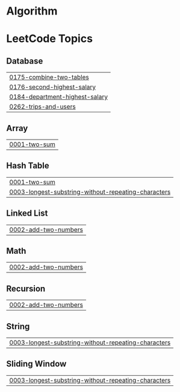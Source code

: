 # Algorithm
<!---LeetCode Topics Start-->
# LeetCode Topics
## Database
|  |
| ------- |
| [0175-combine-two-tables](https://github.com/pwrwpw/Algorithm/tree/master/0175-combine-two-tables) |
| [0176-second-highest-salary](https://github.com/pwrwpw/Algorithm/tree/master/0176-second-highest-salary) |
| [0184-department-highest-salary](https://github.com/pwrwpw/Algorithm/tree/master/0184-department-highest-salary) |
| [0262-trips-and-users](https://github.com/pwrwpw/Algorithm/tree/master/0262-trips-and-users) |
## Array
|  |
| ------- |
| [0001-two-sum](https://github.com/pwrwpw/Algorithm/tree/master/0001-two-sum) |
## Hash Table
|  |
| ------- |
| [0001-two-sum](https://github.com/pwrwpw/Algorithm/tree/master/0001-two-sum) |
| [0003-longest-substring-without-repeating-characters](https://github.com/pwrwpw/Algorithm/tree/master/0003-longest-substring-without-repeating-characters) |
## Linked List
|  |
| ------- |
| [0002-add-two-numbers](https://github.com/pwrwpw/Algorithm/tree/master/0002-add-two-numbers) |
## Math
|  |
| ------- |
| [0002-add-two-numbers](https://github.com/pwrwpw/Algorithm/tree/master/0002-add-two-numbers) |
## Recursion
|  |
| ------- |
| [0002-add-two-numbers](https://github.com/pwrwpw/Algorithm/tree/master/0002-add-two-numbers) |
## String
|  |
| ------- |
| [0003-longest-substring-without-repeating-characters](https://github.com/pwrwpw/Algorithm/tree/master/0003-longest-substring-without-repeating-characters) |
## Sliding Window
|  |
| ------- |
| [0003-longest-substring-without-repeating-characters](https://github.com/pwrwpw/Algorithm/tree/master/0003-longest-substring-without-repeating-characters) |
<!---LeetCode Topics End-->